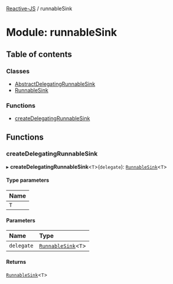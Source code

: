 [Reactive-JS](../README.md) / runnableSink

# Module: runnableSink

## Table of contents

### Classes

- [AbstractDelegatingRunnableSink](../classes/runnableSink.AbstractDelegatingRunnableSink.md)
- [RunnableSink](../classes/runnableSink.RunnableSink.md)

### Functions

- [createDelegatingRunnableSink](runnableSink.md#createdelegatingrunnablesink)

## Functions

### createDelegatingRunnableSink

▸ **createDelegatingRunnableSink**<`T`\>(`delegate`): [`RunnableSink`](../classes/runnableSink.RunnableSink.md)<`T`\>

#### Type parameters

| Name |
| :------ |
| `T` |

#### Parameters

| Name | Type |
| :------ | :------ |
| `delegate` | [`RunnableSink`](../classes/runnableSink.RunnableSink.md)<`T`\> |

#### Returns

[`RunnableSink`](../classes/runnableSink.RunnableSink.md)<`T`\>
